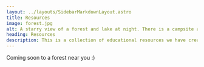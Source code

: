 ```yaml
---
layout: ../layouts/SidebarMarkdownLayout.astro
title: Resources
image: forest.jpg
alt: A starry view of a forest and lake at night. There is a campsite and campfire visible on the other side of the lake. 
heading: Resources
description: This is a collection of educational resources we have created
---
```


Coming soon to a forest near you :)
